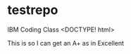 # testrepo
IBM Coding Class
<DOCTYPE! html>
<html>
  <head>
    <Title> Hello IBM </Title>
  </head>
  <body>
    <p> This is so I can get an A+ as in Excellent </p>
  </body>
</html>
